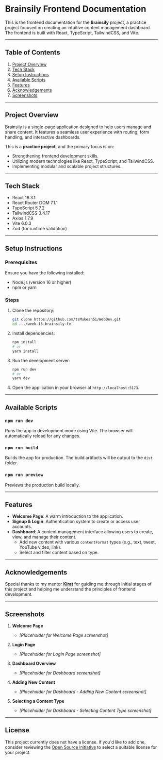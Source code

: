 # Brainsily Frontend Documentation

This is the frontend documentation for the **Brainsily** project, a practice project focused on creating an intuitive content management dashboard. The frontend is built with React, TypeScript, TailwindCSS, and Vite.

---

## **Table of Contents**

1. [Project Overview](#project-overview)
2. [Tech Stack](#tech-stack)
3. [Setup Instructions](#setup-instructions)
4. [Available Scripts](#available-scripts)
5. [Features](#features)
6. [Acknowledgements](#acknowledgements)
7. [Screenshots](#screenshots)

---

## **Project Overview**

Brainsily is a single-page application designed to help users manage and share content. It features a seamless user experience with routing, form handling, and interactive dashboards. 

This is a **practice project**, and the primary focus is on:
- Strengthening frontend development skills.
- Utilizing modern technologies like React, TypeScript, and TailwindCSS.
- Implementing modular and scalable project structures.

---

## **Tech Stack**

- React 18.3.1
- React Router DOM 7.1.1
- TypeScript 5.7.2
- TailwindCSS 3.4.17
- Axios 1.7.9
- Vite 6.0.3
- Zod (for runtime validation)

---

## **Setup Instructions**

### Prerequisites
Ensure you have the following installed:
- Node.js (version 16 or higher)
- npm or yarn

### Steps

1. Clone the repository:
   ```bash
   git clone https://github.com/tsMukesh51/WebDev.git
   cd .../week-15-brainsily-fe
   ```

2. Install dependencies:
   ```bash
   npm install
   # or
   yarn install
   ```

3. Run the development server:
   ```bash
   npm run dev
   # or
   yarn dev
   ```

4. Open the application in your browser at `http://localhost:5173`.

---

## **Available Scripts**

### **`npm run dev`**
Runs the app in development mode using Vite. The browser will automatically reload for any changes.

### **`npm run build`**
Builds the app for production. The build artifacts will be output to the `dist` folder.

### **`npm run preview`**
Previews the production build locally.

---

## **Features**

- **Welcome Page**: A warm introduction to the application.
- **Signup & Login**: Authentication system to create or access user accounts.
- **Dashboard**: A content management interface allowing users to create, view, and manage their content.
  - Add new content with various `contentFormat` types (e.g., text, tweet, YouTube video, link).
  - Select and filter content based on type.

---

## **Acknowledgements**

Special thanks to my mentor **[Kirat](https://github.com/hkirat)** for guiding me through initial stages of this project and helping me understand the principles of frontend development.

---

## **Screenshots**

1. **Welcome Page**
   - *[Placeholder for Welcome Page screenshot]*

2. **Login Page**
   - *[Placeholder for Login Page screenshot]*

3. **Dashboard Overview**
   - *[Placeholder for Dashboard screenshot]*

4. **Adding New Content**
   - *[Placeholder for Dashboard - Adding New Content screenshot]*

5. **Selecting a Content Type**
   - *[Placeholder for Dashboard - Selecting Content Type screenshot]*

---

## **License**
This project currently does not have a license. If you'd like to add one, consider reviewing the [Open Source Initiative](https://opensource.org/licenses) to select a suitable license for your project.


